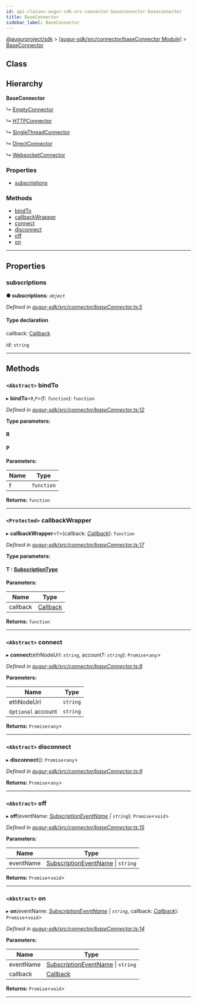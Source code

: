 ```yaml
---
id: api-classes-augur-sdk-src-connector-baseconnector-baseconnector
title: BaseConnector
sidebar_label: BaseConnector
---
```


[@augurproject/sdk](api-readme.md) > [[augur-sdk/src/connector/baseConnector Module]](api-modules-augur-sdk-src-connector-baseconnector-module.md) > [BaseConnector](api-classes-augur-sdk-src-connector-baseconnector-baseconnector.md)

## Class

## Hierarchy

**BaseConnector**

↳  [EmptyConnector](api-classes-augur-sdk-src-connector-empty-connector-emptyconnector.md)

↳  [HTTPConnector](api-classes-augur-sdk-src-connector-http-connector-httpconnector.md)

↳  [SingleThreadConnector](api-classes-augur-sdk-src-connector-single-thread-connector-singlethreadconnector.md)

↳  [DirectConnector](api-classes-augur-sdk-src-connector-direct-connector-directconnector.md)

↳  [WebsocketConnector](api-classes-augur-sdk-src-connector-ws-connector-websocketconnector.md)

### Properties

* [subscriptions](api-classes-augur-sdk-src-connector-baseconnector-baseconnector.md#subscriptions)

### Methods

* [bindTo](api-classes-augur-sdk-src-connector-baseconnector-baseconnector.md#bindto)
* [callbackWrapper](api-classes-augur-sdk-src-connector-baseconnector-baseconnector.md#callbackwrapper)
* [connect](api-classes-augur-sdk-src-connector-baseconnector-baseconnector.md#connect)
* [disconnect](api-classes-augur-sdk-src-connector-baseconnector-baseconnector.md#disconnect)
* [off](api-classes-augur-sdk-src-connector-baseconnector-baseconnector.md#off)
* [on](api-classes-augur-sdk-src-connector-baseconnector-baseconnector.md#on)

---

## Properties

<a id="subscriptions"></a>

###  subscriptions

**● subscriptions**: *`object`*

*Defined in [augur-sdk/src/connector/baseConnector.ts:5](https://github.com/AugurProject/augur/blob/304ca83772/packages/augur-sdk/src/connector/baseConnector.ts#L5)*

#### Type declaration

[event: `string`]: `object`

 callback: [Callback](api-modules-augur-sdk-src-events-module.md#callback)

 id: `string`

___

## Methods

<a id="bindto"></a>

### `<Abstract>` bindTo

▸ **bindTo**<`R`,`P`>(f: *`function`*): `function`

*Defined in [augur-sdk/src/connector/baseConnector.ts:12](https://github.com/AugurProject/augur/blob/304ca83772/packages/augur-sdk/src/connector/baseConnector.ts#L12)*

**Type parameters:**

#### R 
#### P 
**Parameters:**

| Name | Type |
| ------ | ------ |
| f | `function` |

**Returns:** `function`

___
<a id="callbackwrapper"></a>

### `<Protected>` callbackWrapper

▸ **callbackWrapper**<`T`>(callback: *[Callback](api-modules-augur-sdk-src-events-module.md#callback)*): `function`

*Defined in [augur-sdk/src/connector/baseConnector.ts:17](https://github.com/AugurProject/augur/blob/304ca83772/packages/augur-sdk/src/connector/baseConnector.ts#L17)*

**Type parameters:**

#### T :  [SubscriptionType](api-modules-augur-sdk-src-event-handlers-module.md#subscriptiontype)
**Parameters:**

| Name | Type |
| ------ | ------ |
| callback | [Callback](api-modules-augur-sdk-src-events-module.md#callback) |

**Returns:** `function`

___
<a id="connect"></a>

### `<Abstract>` connect

▸ **connect**(ethNodeUrl: *`string`*, account?: *`string`*): `Promise`<`any`>

*Defined in [augur-sdk/src/connector/baseConnector.ts:8](https://github.com/AugurProject/augur/blob/304ca83772/packages/augur-sdk/src/connector/baseConnector.ts#L8)*

**Parameters:**

| Name | Type |
| ------ | ------ |
| ethNodeUrl | `string` |
| `Optional` account | `string` |

**Returns:** `Promise`<`any`>

___
<a id="disconnect"></a>

### `<Abstract>` disconnect

▸ **disconnect**(): `Promise`<`any`>

*Defined in [augur-sdk/src/connector/baseConnector.ts:9](https://github.com/AugurProject/augur/blob/304ca83772/packages/augur-sdk/src/connector/baseConnector.ts#L9)*

**Returns:** `Promise`<`any`>

___
<a id="off"></a>

### `<Abstract>` off

▸ **off**(eventName: *[SubscriptionEventName](api-enums-augur-sdk-src-constants-subscriptioneventname.md) \| `string`*): `Promise`<`void`>

*Defined in [augur-sdk/src/connector/baseConnector.ts:15](https://github.com/AugurProject/augur/blob/304ca83772/packages/augur-sdk/src/connector/baseConnector.ts#L15)*

**Parameters:**

| Name | Type |
| ------ | ------ |
| eventName | [SubscriptionEventName](api-enums-augur-sdk-src-constants-subscriptioneventname.md) \| `string` |

**Returns:** `Promise`<`void`>

___
<a id="on"></a>

### `<Abstract>` on

▸ **on**(eventName: *[SubscriptionEventName](api-enums-augur-sdk-src-constants-subscriptioneventname.md) \| `string`*, callback: *[Callback](api-modules-augur-sdk-src-events-module.md#callback)*): `Promise`<`void`>

*Defined in [augur-sdk/src/connector/baseConnector.ts:14](https://github.com/AugurProject/augur/blob/304ca83772/packages/augur-sdk/src/connector/baseConnector.ts#L14)*

**Parameters:**

| Name | Type |
| ------ | ------ |
| eventName | [SubscriptionEventName](api-enums-augur-sdk-src-constants-subscriptioneventname.md) \| `string` |
| callback | [Callback](api-modules-augur-sdk-src-events-module.md#callback) |

**Returns:** `Promise`<`void`>

___

